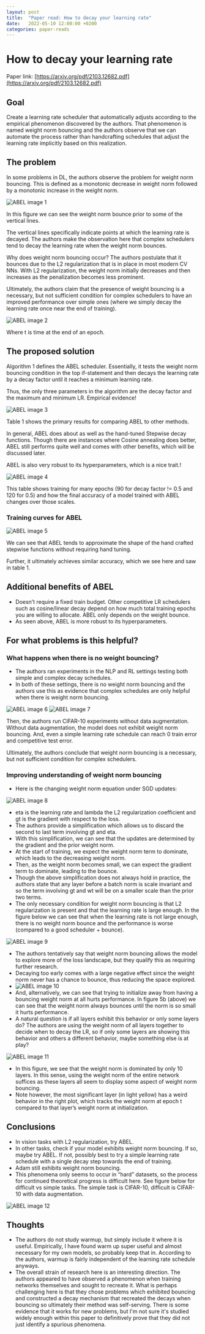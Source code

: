 ```yaml
---
layout: post
title:  "Paper read: How to decay your learning rate"
date:   2022-05-10 12:00:00 +0200
categories: paper-reads
---
```


# How to decay your learning rate

Paper link: [https://arxiv.org/pdf/2103.12682.pdf](https://arxiv.org/pdf/2103.12682.pdf)

## Goal

Create a learning rate scheduler that automatically adjusts according to the empirical phenomenon discovered by the authors. That phenomenon is named weight norm bouncing and the authors observe that we can automate the process rather than handcrafting schedules that adjust the learning rate implicitly based on this realization.

## The problem

In some problems in DL, the authors observe the problem for weight norm bouncing. This is defined as a monotonic decrease in weight norm followed by a monotonic increase in the weight norm.
  
![ABEL image 1]({{site.url}}/assets/images/ABEL/image_1.png)

In this figure we can see the weight norm bounce prior to some of the vertical lines.

The vertical lines specifically indicate points at which the learning rate is decayed. The authors make the observation here that complex schedulers tend to decay the learning rate when the weight norm bounces.

Why does weight norm bouncing occur? The authors postulate that it bounces due to the L2 regularization that is in place in most modern CV NNs. With L2 regularization, the weight norm initially decreases and then increases as the penalization becomes less prominent.

Ultimately, the authors claim that the presence of weight bouncing is a necessary, but not sufficient condition for complex schedulers to have an improved performance over simple ones (where we simply decay the learning rate once near the end of training).

![ABEL image 2]({{site.url}}/assets/images/ABEL/image_2.png)

Where t is time at the end of an epoch.

## The proposed solution

Algorithm 1 defines the ABEL scheduler. Essentially, it tests the weight norm bouncing condition in the top if-statement and then decays the learning rate by a decay factor until it reaches a minimum learning rate.

Thus, the only three parameters in the algorithm are the decay factor and the maximum and minimum LR. Empirical evidence!

![ABEL image 3]({{site.url}}/assets/images/ABEL/image_3.png)

Table 1 shows the primary results for comparing ABEL to other methods.

In general, ABEL does about as well as the hand-tuned Stepwise decay functions. Though there are instances where Cosine annealing does better, ABEL still performs quite well and comes with other benefits, which will be discussed later.

ABEL is also very robust to its hyperparameters, which is a nice trait.!

![ABEL image 4]({{site.url}}/assets/images/ABEL/image_4.png)

This table shows training for many epochs (90 for decay factor != 0.5 and 120 for 0.5) and how the final accuracy of a model trained with ABEL changes over those scales.

### Training curves for ABEL
  
![ABEL image 5]({{site.url}}/assets/images/ABEL/image_5.png)

We can see that ABEL tends to approximate the shape of the hand crafted stepwise functions without requiring hand tuning. 

Further, it ultimately achieves similar accuracy, which we see here and saw in table 1.

## Additional benefits of ABEL

-   Doesn’t require a fixed train budget. Other competitive LR schedulers such as cosine/linear decay depend on how much total training epochs you are willing to allocate. ABEL only depends on the weight bounce.    
-   As seen above, ABEL is more robust to its hyperparameters.

## For what problems is this helpful?

### What happens when there is no weight bouncing?

-   The authors ran experiments in the NLP and RL settings testing both simple and complex decay schedules.
-   In both of these settings, there is no weight norm bouncing and the authors use this as evidence that complex schedules are only helpful when there is weight norm bouncing.

![ABEL image 6]({{site.url}}/assets/images/ABEL/image_6.png)
![ABEL image 7]({{site.url}}/assets/images/ABEL/image_7.png)

Then, the authors run CIFAR-10 experiments without data augmentation. Without data augmentation, the model does not exhibit weight norm bouncing. And, even a simple learning rate schedule can reach 0 train error and competitive test error.

Ultimately, the authors conclude that weight norm bouncing is a necessary, but not sufficient condition for complex schedulers.

### Improving understanding of weight norm bouncing

-   Here is the changing weight norm equation under SGD updates:
    
![ABEL image 8]({{site.url}}/assets/images/ABEL/image_8.png)

-   eta is the learning rate and lambda the L2 regularization coefficient and gt is the gradient with respect to the loss.
-   The authors provide a simplification which allows us to discard the second to last term involving gt and eta.
-   With this simplification, we can see that the updates are determined by the gradient and the prior weight norm.
-   At the start of training, we expect the weight norm term to dominate, which leads to the decreasing weight norm.
-   Then, as the weight norm becomes small, we can expect the gradient term to dominate, leading to the bounce.
-   Though the above simplification does not always hold in practice, the authors state that any layer before a batch norm is scale invariant and so the term involving gt and wt will be on a smaller scale than the prior two terms.
-   The only necessary condition for weight norm bouncing is that L2 regularization is present and that the learning rate is large enough. In the figure below we can see that when the learning rate is not large enough, there is no weight norm bounce and the performance is worse (compared to a good scheduler + bounce).
    
![ABEL image 9]({{site.url}}/assets/images/ABEL/image_9.png)

-   The authors tentatively say that weight norm bouncing allows the model to explore more of the loss landscape, but they qualify this as requiring further research.
-   Decaying too early comes with a large negative effect since the weight norm never has a chance to bounce, thus reducing the space explored.
-   ![ABEL image 10]({{site.url}}/assets/images/ABEL/image_10.png)
-   And, alternatively, we can see that trying to initialize away from having a bouncing weight norm at all hurts performance. In figure 5b (above) we can see that the weight norm always bounces until the norm is so small it hurts performance.
-   A natural question is if all layers exhibit this behavior or only some layers do? The authors are using the weight norm of all layers together to decide when to decay the LR, so if only some layers are showing this behavior and others a different behavior, maybe something else is at play?

![ABEL image 11]({{site.url}}/assets/images/ABEL/image_11.png)

-   In this figure, we see that the weight norm is dominated by only 10 layers. In this sense, using the weight norm of the entire network suffices as these layers all seem to display some aspect of weight norm bouncing.
-   Note however, the most significant layer (in light yellow) has a weird behavior in the right plot, which tracks the weight norm at epoch t compared to that layer’s weight norm at initialization.

## Conclusions

-   In vision tasks with L2 regularization, try ABEL.
-   In other tasks, check if your model exhibits weight norm bouncing. If so, maybe try ABEL. If not, possibly best to try a simple learning rate schedule with a single decay step towards the end of training.
-   Adam still exhibits weight norm bouncing.
-   This phenomena only seems to occur in “hard” datasets, so the process for continued theoretical progress is difficult here. See figure below for difficult vs simple tasks. The simple task is CIFAR-10, difficult is CIFAR-10 with data augmentation.

![ABEL image 12]({{site.url}}/assets/images/ABEL/image_12.png)

## Thoughts
    
-   The authors do not study warmup, but simply include it where it is useful. Empirically, I have found warm up super useful and almost necessary for my own models, so probably keep that in. According to the authors, warmup is fairly independent of the learning rate schedule anyways.
- The overall strain of research here is an interesting direction. The authors appeared to have observed a phenomenon when training networks themselves and sought to recreate it. What is perhaps challenging here is that they chose problems which exhibited bouncing and constructed a decay mechanism that recreated the decays when bouncing so ultimately their method was self-serving. There is some evidence that it works for new problems, but I'm not sure it's studied widely enough within this paper to definitively prove that they did not just identify a spurious phenomena.
